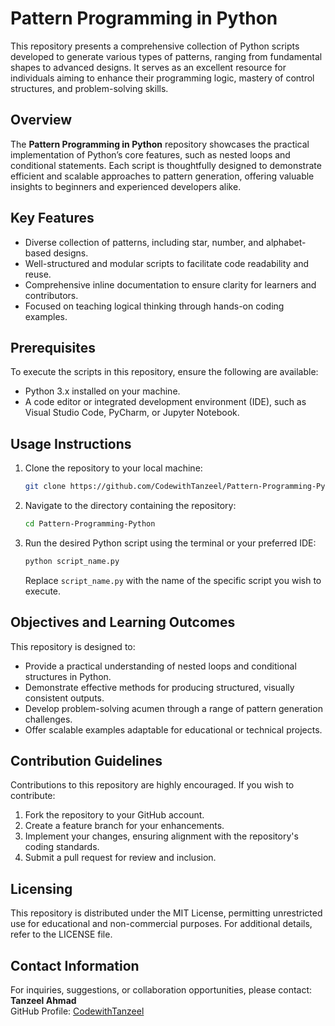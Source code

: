 # Pattern Programming in Python  

This repository presents a comprehensive collection of Python scripts developed to generate various types of patterns, ranging from fundamental shapes to advanced designs. It serves as an excellent resource for individuals aiming to enhance their programming logic, mastery of control structures, and problem-solving skills.  

## Overview  

The **Pattern Programming in Python** repository showcases the practical implementation of Python’s core features, such as nested loops and conditional statements. Each script is thoughtfully designed to demonstrate efficient and scalable approaches to pattern generation, offering valuable insights to beginners and experienced developers alike.  

## Key Features  

- Diverse collection of patterns, including star, number, and alphabet-based designs.  
- Well-structured and modular scripts to facilitate code readability and reuse.  
- Comprehensive inline documentation to ensure clarity for learners and contributors.  
- Focused on teaching logical thinking through hands-on coding examples.  

## Prerequisites  

To execute the scripts in this repository, ensure the following are available:  

- Python 3.x installed on your machine.  
- A code editor or integrated development environment (IDE), such as Visual Studio Code, PyCharm, or Jupyter Notebook.  

## Usage Instructions  

1. Clone the repository to your local machine:  
   ```bash  
   git clone https://github.com/CodewithTanzeel/Pattern-Programming-Python.git  
   ```  
2. Navigate to the directory containing the repository:  
   ```bash  
   cd Pattern-Programming-Python  
   ```  
3. Run the desired Python script using the terminal or your preferred IDE:  
   ```bash  
   python script_name.py  
   ```  
   Replace `script_name.py` with the name of the specific script you wish to execute.  

## Objectives and Learning Outcomes  

This repository is designed to:  

- Provide a practical understanding of nested loops and conditional structures in Python.  
- Demonstrate effective methods for producing structured, visually consistent outputs.  
- Develop problem-solving acumen through a range of pattern generation challenges.  
- Offer scalable examples adaptable for educational or technical projects.  

## Contribution Guidelines  

Contributions to this repository are highly encouraged. If you wish to contribute:  

1. Fork the repository to your GitHub account.  
2. Create a feature branch for your enhancements.  
3. Implement your changes, ensuring alignment with the repository's coding standards.  
4. Submit a pull request for review and inclusion.  

## Licensing  

This repository is distributed under the MIT License, permitting unrestricted use for educational and non-commercial purposes. For additional details, refer to the LICENSE file.  

## Contact Information  

For inquiries, suggestions, or collaboration opportunities, please contact:  
**Tanzeel Ahmad**  
GitHub Profile: [CodewithTanzeel](https://github.com/CodewithTanzeel)  
